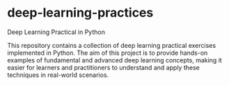# deep-learning-practices
Deep Learning Practical in Python

This repository contains a collection of deep learning practical exercises implemented in Python. The aim of this project is to provide hands-on examples of fundamental and advanced deep learning concepts, making it easier for learners and practitioners to understand and apply these techniques in real-world scenarios.